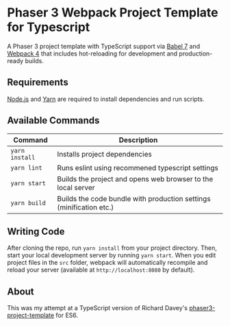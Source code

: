 # Phaser 3 Webpack Project Template for Typescript

A Phaser 3 project template with TypeScript support via [Babel 7](https://babeljs.io/) and [Webpack 4](https://webpack.js.org/)
that includes hot-reloading for development and production-ready builds.

## Requirements

[Node.js](https://nodejs.org) and [Yarn](https://yarnpkg.com/en/docs/install#mac-stable) are required to install dependencies and run scripts.

## Available Commands

| Command | Description |
|---------|-------------|
| `yarn install` | Installs project dependencies |
| `yarn lint`  | Runs eslint using recommened typescript settings |
| `yarn start` | Builds the project and opens web browser to the local server |
| `yarn build` | Builds the code bundle with production settings (minification etc.) |

## Writing Code

After cloning the repo, run `yarn install` from your project directory. Then, start your local development
server by running `yarn start`. When you edit project files in the `src` folder, webpack will automatically
recompile and reload your server (available at `http://localhost:8080`
by default).

## About

This was my attempt at a TypeScript version of Richard Davey's [phaser3-project-template](https://github.com/photonstorm/phaser3-project-template) for ES6.